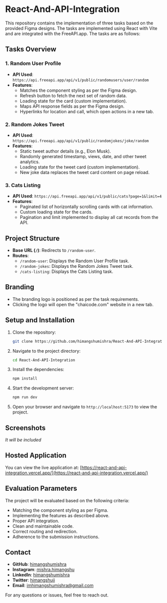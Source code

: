 # React-And-API-Integration

This repository contains the implementation of three tasks based on the provided Figma designs. The tasks are implemented using React with Vite and are integrated with the FreeAPI.app. The tasks are as follows:

## Tasks Overview

### 1. Random User Profile
- **API Used**: `https://api.freeapi.app/api/v1/public/randomusers/user/random`
- **Features**:
  - Matches the component styling as per the Figma design.
  - Refresh button to fetch the next set of random data.
  - Loading state for the card (custom implementation).
  - Maps API response fields as per the Figma design.
  - Hyperlinks for location and call, which open actions in a new tab.

### 2. Random Jokes Tweet
- **API Used**: `https://api.freeapi.app/api/v1/public/randomjokes/joke/random`
- **Features**:
  - Static tweet author details (e.g., Elon Musk).
  - Randomly generated timestamp, views, date, and other tweet analytics.
  - Loading state for the tweet card (custom implementation).
  - New joke data replaces the tweet card content on page reload.

### 3. Cats Listing
- **API Used**: `https://api.freeapi.app/api/v1/public/cats?page=1&limit=4`
- **Features**:
  - Paginated list of horizontally scrolling cards with cat information.
  - Custom loading state for the cards.
  - Pagination and limit implemented to display all cat records from the API.

## Project Structure

- **Base URL (`/`)**: Redirects to `/random-user`.
- **Routes**:
  - `/random-user`: Displays the Random User Profile task.
  - `/random-jokes`: Displays the Random Jokes Tweet task.
  - `/cats-listing`: Displays the Cats Listing task.

## Branding
- The branding logo is positioned as per the task requirements.
- Clicking the logo will open the "chaicode.com" website in a new tab.

## Setup and Installation

1. Clone the repository:
   ```bash
   git clone https://github.com/himangshumishra/React-And-API-Integration.git
   ```
2. Navigate to the project directory:
   ```bash
   cd React-And-API-Integration
   ```
3. Install the dependencies:
   ```bash
   npm install
   ```
4. Start the development server:
   ```bash
   npm run dev
   ```
5. Open your browser and navigate to `http://localhost:5173` to view the project.

## Screenshots

*It will be included*

## Hosted Application

You can view the live application at: [https://react-and-api-integration.vercel.app/](https://react-and-api-integration.vercel.app/)

## Evaluation Parameters

The project will be evaluated based on the following criteria:

- Matching the component styling as per Figma.
- Implementing the features as described above.
- Proper API integration.
- Clean and maintainable code.
- Correct routing and redirection.
- Adherence to the submission instructions.

## Contact

- **GitHub**: [himangshumishra](https://github.com/himangshumishra)
- **Instagram**: [mishra.himangshu](https://www.instagram.com/mishra.himangshu)
- **LinkedIn**: [himangshumishra](https://www.linkedin.com/in/himangshumishra)
- **Twitter**: [himangshuji](https://twitter.com/himangshuji)
- **Email**: [imhimangshumishra@gmail.com](mailto:imhimangshumishra@gmail.com)

For any questions or issues, feel free to reach out.